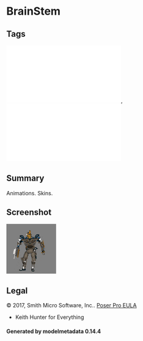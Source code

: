 # BrainStem

## Tags

![core](../../Models-core.md), ![testing](../../Models-testing.md)

## Summary

Animations. Skins.

## Screenshot

![screenshot](screenshot/screenshot.gif)

## Legal

&copy; 2017, Smith Micro Software, Inc.. [Poser Pro EULA]()

 - Keith Hunter for Everything

#### Generated by modelmetadata 0.14.4